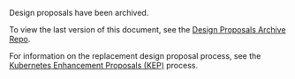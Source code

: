 Design proposals have been archived.

To view the last version of this document, see the [Design Proposals Archive Repo](https://github.com/kubernetes/design-proposals-archive/).

For information on the replacement design proposal process, see the [Kubernetes Enhancement Proposals (KEP)](https://github.com/kubernetes/enhancements/tree/master/keps/sig-architecture/0000-kep-process) process.
